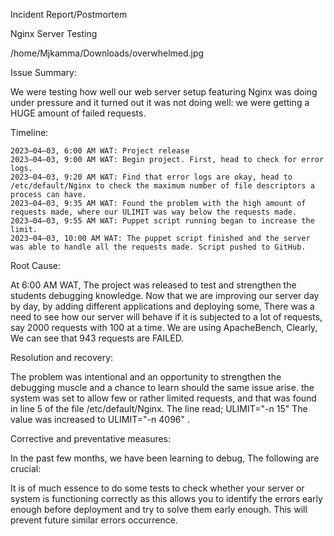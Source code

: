 Incident Report/Postmortem

Nginx Server Testing

/home/Mjkamma/Downloads/overwhelmed.jpg

Issue Summary:

We were testing how well our web server setup featuring Nginx was doing under pressure and it turned out it was not doing well: we were getting a HUGE amount of failed requests.

Timeline:

    2023–04–03, 6:00 AM WAT: Project release
    2023–04–03, 9:00 AM WAT: Begin project. First, head to check for error logs.
    2023–04–03, 9:20 AM WAT: Find that error logs are okay, head to /etc/default/Nginx to check the maximum number of file descriptors a process can have.
    2023–04–03, 9:35 AM WAT: Found the problem with the high amount of requests made, where our ULIMIT was way below the requests made.
    2023–04–03, 9:55 AM WAT: Puppet script running began to increase the limit.
    2023–04–03, 10:00 AM WAT: The puppet script finished and the server was able to handle all the requests made. Script pushed to GitHub.

Root Cause:

At 6:00 AM WAT, The project was released to test and strengthen the students debugging knowledge. Now that we are improving our server day by day, by adding different applications and deploying some, There was a need to see how our server will behave if it is subjected to a lot of requests, say 2000 requests with 100 at a time. We are using ApacheBench, Clearly, We can see that 943 requests are FAILED.

Resolution and recovery:

The problem was intentional and an opportunity to strengthen the debugging muscle and a chance to learn should the same issue arise. the system was set to allow few or rather limited requests, and that was found in line 5 of the file /etc/default/Nginx. The line read; ULIMIT="-n 15" The value was increased to ULIMIT="-n 4096" .

Corrective and preventative measures:

In the past few months, we have been learning to debug, The following are crucial:

It is of much essence to do some tests to check whether your server or system is functioning correctly as this allows you to identify the errors early enough before deployment and try to solve them early enough. This will prevent future similar errors occurrence.

